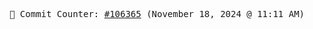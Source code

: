 <p align="center">
    <samp>
        📮 Commit Counter: <a href="https://github.com/Javascript-void0/Javascript-void0/commits/main">#106365</a> (November 18, 2024 @ 11:11 AM)
    </samp>
</p>